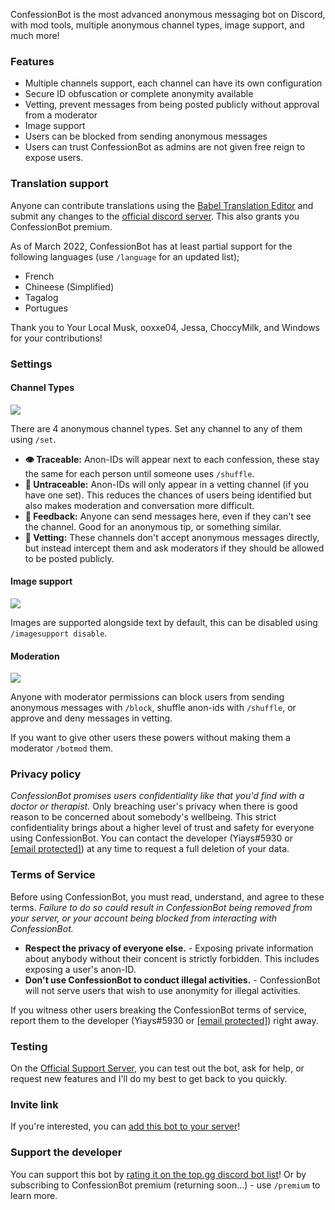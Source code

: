 ConfessionBot is the most advanced anonymous messaging bot on Discord, with mod tools, multiple anonymous channel types, image support, and much more!

### Features

*   Multiple channels support, each channel can have its own configuration
*   Secure ID obfuscation or complete anonymity available
*   Vetting, prevent messages from being posted publicly without approval from a moderator
*   Image support
*   Users can be blocked from sending anonymous messages
*   Users can trust ConfessionBot as admins are not given free reign to expose users.

### Translation support

Anyone can contribute translations using the [Babel Translation Editor](https://translate.yiays.com) and submit any changes to the [official discord server](https://discord.gg/wfKx24kDUR). This also grants you ConfessionBot premium.

As of March 2022, ConfessionBot has at least partial support for the following languages (use `/language` for an updated list);

*   French
*   Chineese (Simplified)
*   Tagalog
*   Portugues

Thank you to Your Local Musk, ooxxe04, Jessa, ChoccyMilk, and Windows for your contributions!

### Settings

#### Channel Types

![](https://cdn.yiays.com/blog/cb-channels.webp)

There are 4 anonymous channel types. Set any channel to any of them using `/set`.

*   **👁️ Traceable:** Anon-IDs will appear next to each confession, these stay the same for each person until someone uses `/shuffle`.
*   **🙈 Untraceable:** Anon-IDs will only appear in a vetting channel (if you have one set). This reduces the chances of users being identified but also makes moderation and conversation more difficult.
*   **📣 Feedback:** Anyone can send messages here, even if they can't see the channel. Good for an anonymous tip, or something similar.
*   **🤔 Vetting:** These channels don't accept anonymous messages directly, but instead intercept them and ask moderators if they should be allowed to be posted publicly.

#### Image support

![](https://cdn.yiays.com/blog/cb-imagesupport.webp)

Images are supported alongside text by default, this can be disabled using `/imagesupport disable`.

#### Moderation

![](https://cdn.yiays.com/blog/cb-moderation.webp)

Anyone with moderator permissions can block users from sending anonymous messages with `/block`, shuffle anon-ids with `/shuffle`, or approve and deny messages in vetting.

If you want to give other users these powers without making them a moderator `/botmod` them.

### Privacy policy

_ConfessionBot promises users confidentiality like that you'd find with a doctor or therapist._ Only breaching user's privacy when there is good reason to be concerned about somebody's wellbeing. This strict confidentiality brings about a higher level of trust and safety for everyone using ConfessionBot. You can contact the developer (Yiays#5930 or [\[email protected\]](/web/20230529193226/https://yiays.com/cdn-cgi/l/email-protection#89f0e0e8f0fac9f0e0e8f0faa7eae6e4)) at any time to request a full deletion of your data.

### Terms of Service

Before using ConfessionBot, you must read, understand, and agree to these terms. _Failure to do so could result in ConfessionBot being removed from your server, or your account being blocked from interacting with ConfessionBot._

*   **Respect the privacy of everyone else.** - Exposing private information about anybody without their concent is strictly forbidden. This includes exposing a user's anon-ID.
*   **Don't use ConfessionBot to conduct illegal activities.** - ConfessionBot will not serve users that wish to use anonymity for illegal activities.

If you witness other users breaking the ConfessionBot terms of service, report them to the developer (Yiays#5930 or [\[email protected\]](/web/20230529193226/https://yiays.com/cdn-cgi/l/email-protection#5029393129231029393129237e333f3d)) right away.

### Testing

On the [Official Support Server](https://discord.gg/wfKx24kDUR), you can test out the bot, ask for help, or request new features and I'll do my best to get back to you quickly.

### Invite link

If you're interested, you can [add this bot to your server](https://top.gg/bot/562440687363293195)!

### Support the developer

You can support this bot by [rating it on the top.gg discord bot list](https://top.gg/bot/562440687363293195)! Or by subscribing to ConfessionBot premium (returning soon…) - use `/premium` to learn more.